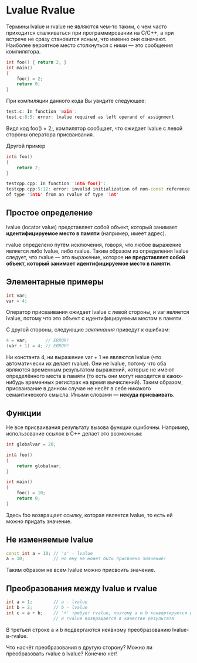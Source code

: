 # Lvalue Rvalue

Термины lvalue и rvalue не являются чем-то таким, с чем часто приходится сталкиваться при программировании на C/C++, а при встрече не сразу становится ясным, что именно они означают. Наиболее вероятное место столкнуться с ними — это сообщения компилятора.
```C++
int foo() { return 2; }
int main()
{
    foo() = 2;
    return 0;
}
```
При компиляции данного кода Вы увидите следующее:
```C++
test.c: In function 'main':
test.c:8:5: error: lvalue required as left operand of assignment
```
Видя код foo() = 2;, компилятор сообщает, что ожидает lvalue с левой стороны оператора присваивания.

Другой пример
```C++
int& foo()
{
    return 2;
}
```
```C++
testcpp.cpp: In function 'int& foo()':
testcpp.cpp:5:12: error: invalid initialization of non-const reference
of type 'int&' from an rvalue of type 'int'
```
## Простое определение
lvalue (locator value) представляет собой объект, который занимает __идентифицируемое место в памяти__ (например, имеет адрес).

rvalue определено путём исключения, говоря, что любое выражение является либо lvalue, либо rvalue. Таким образом из определения lvalue следует, что rvalue — это выражение, которое __не представляет собой объект, который занимает идентифицируемое место в памяти__.

## Элементарные примеры
```C++
int var;
var = 4;
```
Оператор присваивания ожидает lvalue с левой стороны, и var является lvalue, потому что это объект с идентифицируемым местом в памяти. 

С другой стороны, следующие _заклинания_ приведут к ошибкам:
```C++
4 = var;       // ERROR!
(var + 1) = 4; // ERROR!
```
Ни константа 4, ни выражение var + 1 не являются lvalue
(что автоматически их делает rvalue). Они не lvalue, потому что оба являются временным результатом выражений, которые не имеют определённого места в памяти (то есть они могут находится в каких-нибудь временных регистрах на время вычислений). Таким образом, присваивание в данном случае не несёт в себе никакого семантического смысла. Иными словами — __некуда присваивать__.

## Функции
Не все присваивания результату вызова функции ошибочны. Например, использование ссылок в C++ делает это возможным:
```C++
int globalvar = 20;

int& foo()
{
    return globalvar;
}

int main()
{
    foo() = 10;
    return 0;
}
```
Здесь foo возвращает ссылку, которая является lvalue, то есть ей можно придать значение. 

## Не изменяемые lvalue
```C++
const int a = 10; // 'a' - lvalue
a = 10;           // но ему не может быть присвоено значение! 
```
Таким образом не всем lvalue можно присвоить значение.

## Преобразования между lvalue и rvalue
```C++
int a = 1;        // a - lvalue
int b = 2;        // b - lvalue
int c = a + b;    // '+' требует rvalue, поэтому a и b конвертируются в rvalue 
                  // и rvalue возвращается в качестве результата
```
В третьей строке a и b подвергаются неявному преобразованию lvalue-в-rvalue.

Что насчёт преобразования в другую сторону? Можно ли преобразовать rvalue в lvalue? Конечно нет! 